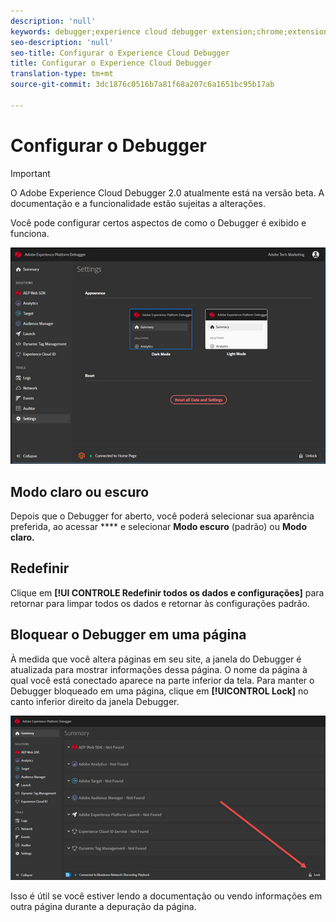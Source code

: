 ```yaml
---
description: 'null'
keywords: debugger;experience cloud debugger extension;chrome;extension;configure
seo-description: 'null'
seo-title: Configurar o Experience Cloud Debugger
title: Configurar o Experience Cloud Debugger
translation-type: tm+mt
source-git-commit: 3dc1876c0516b7a81f68a207c6a1651bc95b17ab

---
```



# Configurar o Debugger

>[!IMPORTANT]
>
>O Adobe Experience Cloud Debugger 2.0 atualmente está na versão beta. A documentação e a funcionalidade estão sujeitas a alterações.

Você pode configurar certos aspectos de como o Debugger é exibido e funciona.

![](assets/settings.jpg)

## Modo claro ou escuro

Depois que o Debugger for aberto, você poderá selecionar sua aparência preferida, ao acessar **** e selecionar **Modo escuro** (padrão) ou **Modo claro.**

## Redefinir

Clique em **[!UI CONTROLE Redefinir todos os dados e configurações]** para retornar para limpar todos os dados e retornar às configurações padrão.

## Bloquear o Debugger em uma página

À medida que você altera páginas em seu site, a janela do Debugger é atualizada para mostrar informações dessa página. O nome da página à qual você está conectado aparece na parte inferior da tela. Para manter o Debugger bloqueado em uma página, clique em **[!UICONTROL Lock]** no canto inferior direito da janela Debugger.

![](assets/lock.jpg)

Isso é útil se você estiver lendo a documentação ou vendo informações em outra página durante a depuração da página.